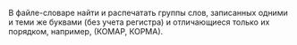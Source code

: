 В файле-словаре найти и распечатать группы слов, записанных
одними и теми же буквами (без учета регистра) и отличающиеся
только их порядком, например, (КОМАР, КОРМА). 
